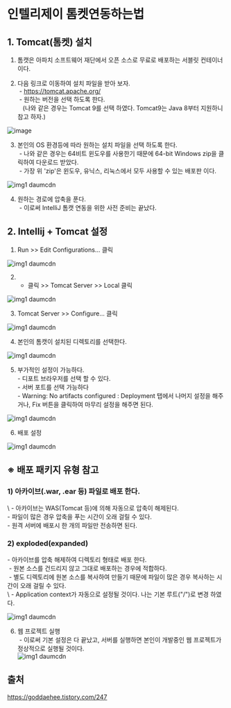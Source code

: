 # 인텔리제이 톰켓연동하는법

## 1. Tomcat(톰켓) 설치
1) 톰캣은 아파치 소프트웨어 재단에서 오픈 소스로 무료로 배포하는 서블릿 컨테이너이다.    

2) 다음 링크로 이동하여 설치 파일을 받아 보자.   
 - https://tomcat.apache.org/   
 - 원하는 버전을 선택 하도록 한다.   
   (나와 같은 경우는 Tomcat 9를 선택 하였다. Tomcat9는 Java 8부터 지원하니 참고 하자.)  
   
![image](https://user-images.githubusercontent.com/85658845/173966332-3bd559a8-d0eb-414b-8708-8cc84f9c26c2.png)

3) 본인의 OS 환경등에 따라 원하는 설치 파일을 선택 하도록 한다.   
 - 나와 같은 경우는 64비트 윈도우를 사용한기 때문에 64-bit Windows zip을 클릭하여 다운로드 받았다.   
 - 가장 위 'zip'은 윈도우, 유닉스, 리눅스에서 모두 사용할 수 있는 배포판 이다.   

![img1 daumcdn](https://user-images.githubusercontent.com/85658845/173968969-8c2b06bc-9fea-4d75-b969-682a5f33c020.png)


4) 원하는 경로에 압축을 푼다.   
 - 이로써 IntelliJ 톰캣 연동을 위한 사전 준비는 끝났다.   

## 2. Intellij + Tomcat 설정

1) Run >> Edit Configurations... 클릭

![img1 daumcdn](https://user-images.githubusercontent.com/85658845/173969903-b3603fdf-9c52-46f4-b89c-032ce7bb29f8.png)

2) + 클릭 >> Tomcat Server >> Local 클릭

![img1 daumcdn](https://user-images.githubusercontent.com/85658845/173969924-45582b41-a949-4a74-bb76-26d3344edb7b.png)

3) Tomcat Server >> Configure... 클릭

![img1 daumcdn](https://user-images.githubusercontent.com/85658845/173969955-bb353359-c0cf-4ef6-8bc6-35dcf26665af.png)

4) 본인의 톰캣이 설치된 디렉토리를 선택한다.

![img1 daumcdn](https://user-images.githubusercontent.com/85658845/173969978-1c9195e0-9c73-4e69-983e-04b04806e2e0.png)

5) 부가적인 설정이 가능하다.   
   \- 디포트 브라우저를 선택 할 수 있다.   
   \- 서버 포트를 선택 가능하다   
   \- Warning: No artifacts configured : Deployment 탭에서 나머지 설정을 해주거나, Fix 버튼을 클릭하여 마무리 설정을 해주면 된다.    
   
![img1 daumcdn](https://user-images.githubusercontent.com/85658845/173970137-a40826e2-09a5-4c6e-801a-bc5c4e60a709.png)

6) 배포 설정

![img1 daumcdn](https://user-images.githubusercontent.com/85658845/173970151-f20d4f92-590b-4e17-9312-eb4666eadc3c.png)


## ※ 배포 패키지 유형 참고   
### 1) 아카이브(.war, .ear 등) 파일로 배포 한다.      
   \ - 아카이브는 WAS(Tomcat 등)에 의해 자동으로 압축이 해제된다.     
   \- 파일이 많은 경우 압축을 푸는 시간이 오래 걸릴 수 있다.   
   \- 원격 서버에 배포시 한 개의 파일만 전송하면 된다.   

### 2) exploded(expanded)
 \- 아카이브를 압축 해제하여 디렉토리 형태로 배포 한다.   
 \- 원본 소스를 건드리지 않고 그대로 배포하는 경우에 적합하다.    
 \- 별도 디렉토리에 원본 소스를 복사하여 만들기 때문에 파일이 많은 경우 복사하는 시간이 오래 걸릴 수 있다.   
 \ - Application context가 자동으로 설정될 것이다. 나는 기본 루트("/")로 변경 하였다.

![img1 daumcdn](https://user-images.githubusercontent.com/85658845/173970399-9b0e5b43-6ea7-4437-b7ab-6f7473d03978.png)

6) 웹 프로젝트 실행   
 \- 이로써 기본 설정은 다 끝났고, 서버를 실행하면 본인이 개발중인 웹 프로젝트가 정상적으로 실행될 것이다.   
 ![img1 daumcdn](https://user-images.githubusercontent.com/85658845/173970437-0d68d56c-93ed-4a09-a808-8c2eacf6e7a3.png)

## 출처
https://goddaehee.tistory.com/247

